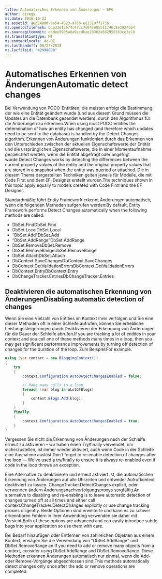 ```yaml
---
title: Automatisches Erkennen von Änderungen – EF6
author: divega
ms.date: 2016-10-23
ms.assetid: a8d1488d-9a54-4623-a76b-e81329ff2756
ms.openlocfilehash: bca33e12674c47cc7e047e85b11746c8e39246b4
ms.sourcegitcommit: dadee5905ada9ecdbae28363a682950383ce3e10
ms.translationtype: MT
ms.contentlocale: de-DE
ms.lasthandoff: 08/27/2018
ms.locfileid: "42998098"
---
```

# <a name="automatic-detect-changes"></a><span data-ttu-id="7e606-102">Automatisches Erkennen von Änderungen</span><span class="sxs-lookup"><span data-stu-id="7e606-102">Automatic detect changes</span></span>
<span data-ttu-id="7e606-103">Bei Verwendung von POCO-Entitäten, die meisten erfolgt die Bestimmung der wie eine Entität geändert wurde (und aus diesem Grund müssen die Updates an die Datenbank gesendet werden), durch den Algorithmus für die Änderungen zu erkennen.</span><span class="sxs-lookup"><span data-stu-id="7e606-103">When using most POCO entities the determination of how an entity has changed (and therefore which updates need to be sent to the database) is handled by the Detect Changes algorithm.</span></span> <span data-ttu-id="7e606-104">Erkennen von Änderungen funktioniert durch das Erkennen von den Unterschieden zwischen der aktuellen Eigenschaftswerte der Entität und die ursprünglichen Eigenschaftswerte, die in einer Momentaufnahme gespeichert werden, wenn die Entität abgefragt oder angefügt wurde.</span><span class="sxs-lookup"><span data-stu-id="7e606-104">Detect Changes works by detecting the differences between the current property values of the entity and the original property values that are stored in a snapshot when the entity was queried or attached.</span></span> <span data-ttu-id="7e606-105">Die in diesem Thema dargestellten Techniken gelten jeweils für Modelle, die mit Code First und dem EF-Designer erstellt wurden.</span><span class="sxs-lookup"><span data-stu-id="7e606-105">The techniques shown in this topic apply equally to models created with Code First and the EF Designer.</span></span>  

<span data-ttu-id="7e606-106">Standardmäßig führt Entity Framework erkennt Änderungen automatisch, wenn die folgenden Methoden aufgerufen werden:</span><span class="sxs-lookup"><span data-stu-id="7e606-106">By default, Entity Framework performs Detect Changes automatically when the following methods are called:</span></span>  

- <span data-ttu-id="7e606-107">DbSet.Find</span><span class="sxs-lookup"><span data-stu-id="7e606-107">DbSet.Find</span></span>  
- <span data-ttu-id="7e606-108">DbSet.Local</span><span class="sxs-lookup"><span data-stu-id="7e606-108">DbSet.Local</span></span>  
- <span data-ttu-id="7e606-109">"DbSet.Add"</span><span class="sxs-lookup"><span data-stu-id="7e606-109">DbSet.Add</span></span>  
- <span data-ttu-id="7e606-110">"DbSet.AddRange"</span><span class="sxs-lookup"><span data-stu-id="7e606-110">DbSet.AddRange</span></span>
- <span data-ttu-id="7e606-111">DbSet.Remove</span><span class="sxs-lookup"><span data-stu-id="7e606-111">DbSet.Remove</span></span>  
- <span data-ttu-id="7e606-112">DbSet.RemoveRange</span><span class="sxs-lookup"><span data-stu-id="7e606-112">DbSet.RemoveRange</span></span>
- <span data-ttu-id="7e606-113">DbSet.Attach</span><span class="sxs-lookup"><span data-stu-id="7e606-113">DbSet.Attach</span></span>  
- <span data-ttu-id="7e606-114">DbContext.SaveChanges</span><span class="sxs-lookup"><span data-stu-id="7e606-114">DbContext.SaveChanges</span></span>  
- <span data-ttu-id="7e606-115">DbContext.GetValidationErrors</span><span class="sxs-lookup"><span data-stu-id="7e606-115">DbContext.GetValidationErrors</span></span>  
- <span data-ttu-id="7e606-116">DbContext.Entry</span><span class="sxs-lookup"><span data-stu-id="7e606-116">DbContext.Entry</span></span>  
- <span data-ttu-id="7e606-117">DbChangeTracker.Entries</span><span class="sxs-lookup"><span data-stu-id="7e606-117">DbChangeTracker.Entries</span></span>  

## <a name="disabling-automatic-detection-of-changes"></a><span data-ttu-id="7e606-118">Deaktivieren die automatischen Erkennung von Änderungen</span><span class="sxs-lookup"><span data-stu-id="7e606-118">Disabling automatic detection of changes</span></span>  

<span data-ttu-id="7e606-119">Wenn Sie eine Vielzahl von Entities im Kontext Ihrer verfolgen und Sie eine dieser Methoden oft in einer Schleife aufrufen, können Sie erhebliche Leistungssteigerungen durch Deaktivieren der Erkennung von Änderungen für die Dauer der Schleife abrufen.</span><span class="sxs-lookup"><span data-stu-id="7e606-119">If you are tracking a lot of entities in your context and you call one of these methods many times in a loop, then you may get significant performance improvements by turning off detection of changes for the duration of the loop.</span></span> <span data-ttu-id="7e606-120">Zum Beispiel:</span><span class="sxs-lookup"><span data-stu-id="7e606-120">For example:</span></span>  

``` csharp
using (var context = new BloggingContext())
{
    try
    {
        context.Configuration.AutoDetectChangesEnabled = false;

        // Make many calls in a loop
        foreach (var blog in aLotOfBlogs)
        {
            context.Blogs.Add(blog);
        }
    }
    finally
    {
        context.Configuration.AutoDetectChangesEnabled = true;
    }
}
```  

<span data-ttu-id="7e606-121">Vergessen Sie nicht die Erkennung von Änderungen nach der Schleife erneut zu aktivieren – wir haben einen Try/finally verwendet, um sicherzustellen, ist immer wieder aktiviert, auch wenn Code in der Schleife eine Ausnahme auslöst.</span><span class="sxs-lookup"><span data-stu-id="7e606-121">Don’t forget to re-enable detection of changes after the loop — We've used a try/finally to ensure it is always re-enabled even if code in the loop throws an exception.</span></span>  

<span data-ttu-id="7e606-122">Eine Alternative zu deaktivieren und erneut aktiviert ist, die automatischen Erkennung von Änderungen auf alle Uhrzeiten und entweder Aufrufkontext deaktiviert zu lassen. ChangeTracker.DetectChanges explizit, oder verwenden ändern Änderungsnachverfolgungsproxys sorgfältig.</span><span class="sxs-lookup"><span data-stu-id="7e606-122">An alternative to disabling and re-enabling is to leave automatic detection of changes turned off at all times and either call context.ChangeTracker.DetectChanges explicitly or use change tracking proxies diligently.</span></span> <span data-ttu-id="7e606-123">Beide Optionen sind erweiterte und kann es zu schwer erkennbaren Fehlern in Ihrer Anwendung verwenden sie daher mit Vorsicht.</span><span class="sxs-lookup"><span data-stu-id="7e606-123">Both of these options are advanced and can easily introduce subtle bugs into your application so use them with care.</span></span>  

<span data-ttu-id="7e606-124">Bei Bedarf hinzufügen oder Entfernen von zahlreichen Objekten aus einem Kontext, erwägen Sie die Verwendung von "DbSet.AddRange" und DbSet.RemoveRange an.</span><span class="sxs-lookup"><span data-stu-id="7e606-124">If you need to add or remove many objects from a context, consider using DbSet.AddRange and DbSet.RemoveRange.</span></span> <span data-ttu-id="7e606-125">Diese Methoden erkennen Änderungen automatisch nur einmal, wenn die Add- oder Remove-Vorgänge abgeschlossen sind.</span><span class="sxs-lookup"><span data-stu-id="7e606-125">This methods automatically detect changes only once after the add or remove operations are completed.</span></span> 
